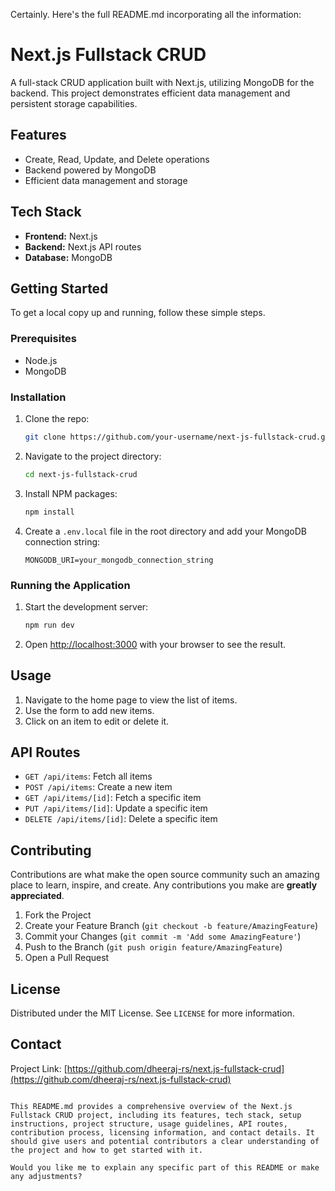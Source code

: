 Certainly. Here's the full README.md incorporating all the information:

# Next.js Fullstack CRUD

A full-stack CRUD application built with Next.js, utilizing MongoDB for the backend. This project demonstrates efficient data management and persistent storage capabilities.

## Features

- Create, Read, Update, and Delete operations
- Backend powered by MongoDB
- Efficient data management and storage

## Tech Stack

- **Frontend:** Next.js
- **Backend:** Next.js API routes
- **Database:** MongoDB

## Getting Started

To get a local copy up and running, follow these simple steps.

### Prerequisites

- Node.js
- MongoDB

### Installation

1. Clone the repo:

   ```sh
   git clone https://github.com/your-username/next-js-fullstack-crud.git
   ```

2. Navigate to the project directory:

   ```sh
   cd next-js-fullstack-crud
   ```

3. Install NPM packages:

   ```sh
   npm install
   ```

4. Create a `.env.local` file in the root directory and add your MongoDB connection string:
   ```
   MONGODB_URI=your_mongodb_connection_string
   ```

### Running the Application

1. Start the development server:

   ```sh
   npm run dev
   ```

2. Open [http://localhost:3000](http://localhost:3000) with your browser to see the result.

## Usage

1. Navigate to the home page to view the list of items.
2. Use the form to add new items.
3. Click on an item to edit or delete it.

## API Routes

- `GET /api/items`: Fetch all items
- `POST /api/items`: Create a new item
- `GET /api/items/[id]`: Fetch a specific item
- `PUT /api/items/[id]`: Update a specific item
- `DELETE /api/items/[id]`: Delete a specific item

## Contributing

Contributions are what make the open source community such an amazing place to learn, inspire, and create. Any contributions you make are **greatly appreciated**.

1. Fork the Project
2. Create your Feature Branch (`git checkout -b feature/AmazingFeature`)
3. Commit your Changes (`git commit -m 'Add some AmazingFeature'`)
4. Push to the Branch (`git push origin feature/AmazingFeature`)
5. Open a Pull Request

## License

Distributed under the MIT License. See `LICENSE` for more information.

## Contact

Project Link: [https://github.com/dheeraj-rs/next.js-fullstack-crud](https://github.com/dheeraj-rs/next.js-fullstack-crud)

```

This README.md provides a comprehensive overview of the Next.js Fullstack CRUD project, including its features, tech stack, setup instructions, project structure, usage guidelines, API routes, contribution process, licensing information, and contact details. It should give users and potential contributors a clear understanding of the project and how to get started with it.

Would you like me to explain any specific part of this README or make any adjustments?
```
